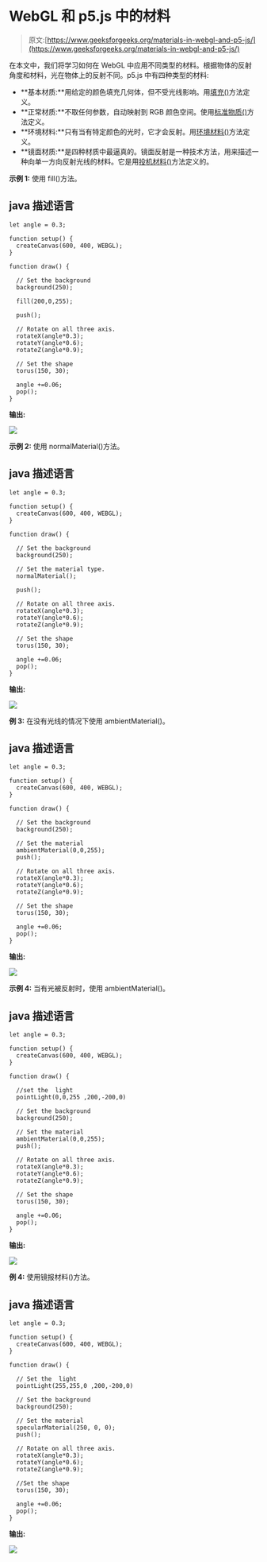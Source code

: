 # WebGL 和 p5.js 中的材料

> 原文:[https://www.geeksforgeeks.org/materials-in-webgl-and-p5-js/](https://www.geeksforgeeks.org/materials-in-webgl-and-p5-js/)

在本文中，我们将学习如何在 WebGL 中应用不同类型的材料。根据物体的反射角度和材料，光在物体上的反射不同。p5.js 中有四种类型的材料:

*   **基本材质:**用给定的颜色填充几何体，但不受光线影响。用[填充()](https://www.geeksforgeeks.org/p5-js-fill-function/#:~:text=The%20fill()%20function%20is,color%20or%20named%20color%20string.)方法定义。
*   **正常材质:**不取任何参数，自动映射到 RGB 颜色空间。使用[标准物质()](https://www.geeksforgeeks.org/p5-js-normalmaterial-function/)方法定义。
*   **环境材料:**只有当有特定颜色的光时，它才会反射。用[环境材料()](https://www.geeksforgeeks.org/p5-js-ambientmaterial-function/)方法定义。
*   **镜面材质:**是四种材质中最逼真的。镜面反射是一种技术方法，用来描述一种向单一方向反射光线的材料。它是用[投机材料()](https://www.geeksforgeeks.org/p5-js-specularmaterial-function/)方法定义的。

**示例 1:** 使用 fill()方法。

## java 描述语言

```
let angle = 0.3;

function setup() {
  createCanvas(600, 400, WEBGL);
}

function draw() {

  // Set the background
  background(250);

  fill(200,0,255);

  push();

  // Rotate on all three axis.
  rotateX(angle*0.3);
  rotateY(angle*0.6);
  rotateZ(angle*0.9);

  // Set the shape
  torus(150, 30);

  angle +=0.06;
  pop();
}
```

**输出:**

![](img/4b533ade07bc71dd96c3c067c7af5aca.png)

**示例 2:** 使用 normalMaterial()方法。

## java 描述语言

```
let angle = 0.3;

function setup() {
  createCanvas(600, 400, WEBGL);
}

function draw() {

  // Set the background
  background(250);

  // Set the material type.
  normalMaterial();

  push();

  // Rotate on all three axis.
  rotateX(angle*0.3);
  rotateY(angle*0.6);
  rotateZ(angle*0.9);

  // Set the shape
  torus(150, 30);

  angle +=0.06;
  pop();
}
```

**输出:**

![](img/8bd905e7dc5bccdaae3fdd691dea6c66.png)

**例 3:** 在没有光线的情况下使用 ambientMaterial()。

## java 描述语言

```
let angle = 0.3;

function setup() {
  createCanvas(600, 400, WEBGL);
}

function draw() {

  // Set the background
  background(250);

  // Set the material
  ambientMaterial(0,0,255);
  push();

  // Rotate on all three axis.
  rotateX(angle*0.3);
  rotateY(angle*0.6);
  rotateZ(angle*0.9);

  // Set the shape
  torus(150, 30);

  angle +=0.06;
  pop();
}
```

**输出:**

![](img/acaaa8d7e1b20714a07ef7c3d1faea0d.png)

**示例 4:** 当有光被反射时，使用 ambientMaterial()。

## java 描述语言

```
let angle = 0.3;

function setup() {
  createCanvas(600, 400, WEBGL);
}

function draw() {

  //set the  light 
  pointLight(0,0,255 ,200,-200,0)

  // Set the background
  background(250);

  // Set the material
  ambientMaterial(0,0,255);
  push();

  // Rotate on all three axis.
  rotateX(angle*0.3);
  rotateY(angle*0.6);
  rotateZ(angle*0.9);

  // Set the shape
  torus(150, 30);

  angle +=0.06;
  pop();
}
```

**输出:**

![](img/2620b425238b28540b2f1fff5358b93f.png)

**例 4:** 使用镜报材料()方法。

## java 描述语言

```
let angle = 0.3;

function setup() {
  createCanvas(600, 400, WEBGL);
}

function draw() {

  // Set the  light 
  pointLight(255,255,0 ,200,-200,0)

  // Set the background
  background(250);

  // Set the material
  specularMaterial(250, 0, 0);
  push();

  // Rotate on all three axis.
  rotateX(angle*0.3);
  rotateY(angle*0.6);
  rotateZ(angle*0.9);

  //Set the shape
  torus(150, 30);

  angle +=0.06;
  pop();
}
```

**输出:**

![](img/cc2ea8488ea619d0853b352369dd948c.png)
